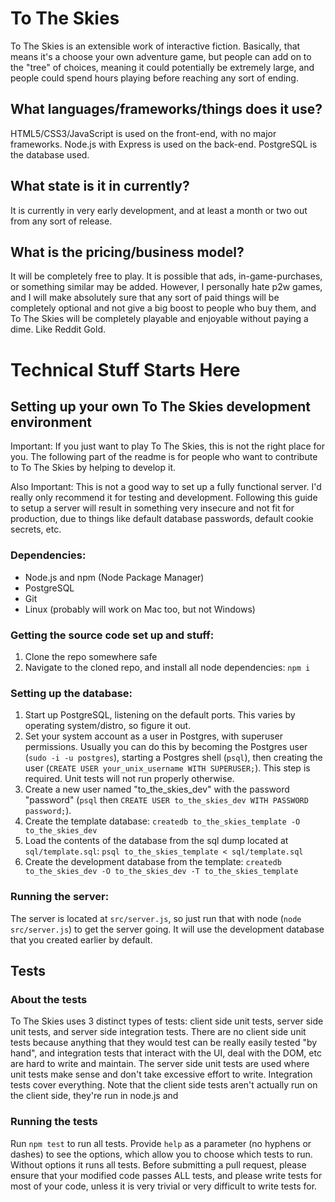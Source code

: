# To The Skies
To The Skies is an extensible work of interactive fiction. Basically, that means it's a choose your own adventure game, but people can add on to the "tree" of choices, meaning it could potentially be extremely large, and people could spend hours playing before reaching any sort of ending.
## What languages/frameworks/things does it use?
HTML5/CSS3/JavaScript is used on the front-end, with no major frameworks. Node.js with Express is used on the back-end. PostgreSQL is the database used.
## What state is it in currently?
It is currently in very early development, and at least a month or two out from any sort of release.
## What is the pricing/business model?
It will be completely free to play. It is possible that ads, in-game-purchases, or something similar may be added. However, I personally hate p2w games, and I will make absolutely sure that any sort of paid things will be completely optional and not give a big boost to people who buy them, and To The Skies will be completely playable and enjoyable without paying a dime. Like Reddit Gold.

# Technical Stuff Starts Here

## Setting up your own To The Skies development environment

Important: If you just want to play To The Skies, this is not the right place for you. The following part of the readme is for people who want to contribute to To The Skies by helping to develop it.

Also Important: This is not a good way to set up a fully functional server. I'd really only recommend it for testing and development. Following this guide to setup a server will result in something very insecure and not fit for production, due to things like default database passwords, default cookie secrets, etc.

### Dependencies:

- Node.js and npm (Node Package Manager)
- PostgreSQL
- Git
- Linux (probably will work on Mac too, but not Windows)

### Getting the source code set up and stuff:

1. Clone the repo somewhere safe
2. Navigate to the cloned repo, and install all node dependencies: `npm i`

### Setting up the database:

1. Start up PostgreSQL, listening on the default ports. This varies by operating system/distro, so figure it out.
2. Set your system account as a user in Postgres, with superuser permissions. Usually you can do this by becoming the Postgres user (`sudo -i -u postgres`), starting a Postgres shell (`psql`), then creating the user (`CREATE USER your_unix_username WITH SUPERUSER;`). This step is required. Unit tests will not run properly otherwise.
2. Create a new user named "to_the_skies_dev" with the password "password" (`psql` then `CREATE USER to_the_skies_dev WITH PASSWORD password;`).
3. Create the template database: `createdb to_the_skies_template -O to_the_skies_dev`
4. Load the contents of the database from the sql dump located at `sql/template.sql`: `psql to_the_skies_template < sql/template.sql`
5. Create the development database from the template: `createdb to_the_skies_dev -O to_the_skies_dev -T to_the_skies_template`

### Running the server:

The server is located at `src/server.js`, so just run that with node (`node src/server.js`) to get the server going. It will use the development database that you created earlier by default.

## Tests

### About the tests

To The Skies uses 3 distinct types of tests: client side unit tests, server side unit tests, and server side integration tests. There are no client side unit tests because anything that they would test can be really easily tested "by hand", and integration tests that interact with the UI, deal with the DOM, etc are hard to write and maintain. The server side unit tests are used where unit tests make sense and don't take excessive effort to write. Integration tests cover everything. Note that the client side tests aren't actually run on the client side, they're run in node.js and 

### Running the tests

Run `npm test` to run all tests. Provide `help` as a parameter (no hyphens or dashes) to see the options, which allow you to choose which tests to run. Without options it runs all tests. Before submitting a pull request, please ensure that your modified code passes ALL tests, and please write tests for most of your code, unless it is very trivial or very difficult to write tests for.
